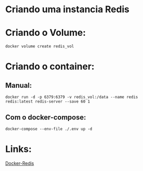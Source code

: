 # Criando uma instancia Redis
# Criando o Volume:
    docker volume create redis_vol
# Criando o container:
## Manual:
    docker run -d -p 6379:6379 -v redis_vol:/data --name redis redis:latest redis-server --save 60 1

## Com o docker-compose:
    docker-compose --env-file ./.env up -d

# Links:
[Docker-Redis](https://hub.docker.com/_/redis)